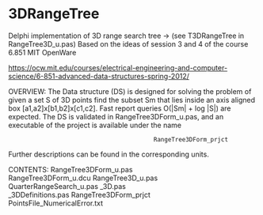 # 3DRangeTree

Delphi implementation of 3D range search tree -> (see T3DRangeTree in RangeTree3D_u.pas)
Based on the ideas of session 3 and 4 of the course 6.851 MIT OpenWare

https://ocw.mit.edu/courses/electrical-engineering-and-computer-science/6-851-advanced-data-structures-spring-2012/

OVERVIEW:
The Data structure (DS) is designed for solving the problem of given a set S of 3D points find the subset Sm that
lies inside an axis aligned box [a1,a2]x[b1,b2]x[c1,c2]. Fast report queries O(|Sm| + log |S|) are expected.
The DS is validated in RangeTree3DForm_u.pas, and an executable of the project is available under the name
                                             
                                             RangeTree3DForm_prjct

Further descriptions can be found in the corresponding units.

CONTENTS:
RangeTree3DForm_u.pas  
RangeTree3DForm_u.dcu
RangeTree3D_u.pas       
QuarterRangeSearch_u.pas 
_3D.pas                  
_3DDefinitions.pas
RangeTree3DForm_prjct        
PointsFile_NumericalError.txt      
